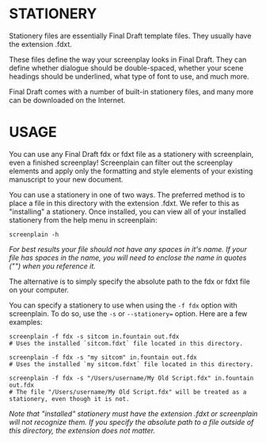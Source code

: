 STATIONERY
==========

Stationery files are essentially Final Draft template files. They usually have the extension .fdxt.

These files define the way your screenplay looks in Final Draft. They can define whether dialogue should be double-spaced, whether your scene headings should be underlined, what type of font to use, and much more.

Final Draft comes with a number of built-in stationery files, and many more can be downloaded on the Internet.

USAGE
=====

You can use any Final Draft fdx or fdxt file as a stationery with screenplain, even a finished screenplay! Screenplain can filter out the screenplay elements and apply only the formatting and style elements of your existing manuscript to your new document. 

You can use a stationery in one of two ways. The preferred method is to place a file in this directory with the extension .fdxt. We refer to this as "installing" a stationery. Once installed, you can view all of your installed stationery from the help menu in screenplain:

    screenplain -h

_For best results your file should not have any spaces in it's name. If your file has spaces in the name, you will need to enclose the name in quotes ("") when you reference it._

The alternative is to simply specify the absolute path to the fdx or fdxt file on your computer.

You can specify a stationery to use when using the `-f fdx` option with screenplain. To do so, use the `-s` or `--stationery=` option. Here are a few examples:

    screenplain -f fdx -s sitcom in.fountain out.fdx
    # Uses the installed `sitcom.fdxt` file located in this directory.

    screenplain -f fdx -s "my sitcom" in.fountain out.fdx
    # Uses the installed `my sitcom.fdxt` file located in this directory.

    screenplain -f fdx -s "/Users/username/My Old Script.fdx" in.fountain out.fdx
    # The file "/Users/username/My Old Script.fdx" will be treated as a stationery, even though it is not.

_Note that "installed" stationery must have the extension .fdxt or screenplain will not recognize them. If you specify the absolute path to a file outside of this directory, the extension does not matter._
